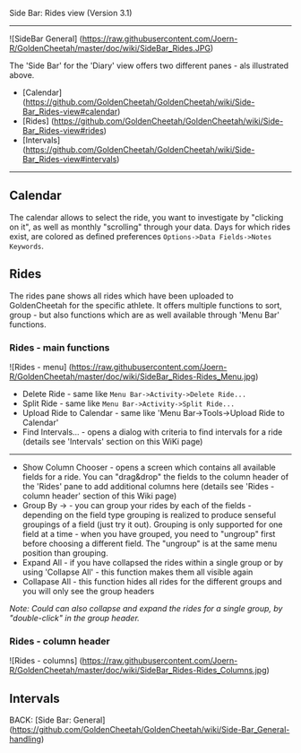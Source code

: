 Side Bar: Rides view (Version 3.1)
***

![SideBar General] (https://raw.githubusercontent.com/Joern-R/GoldenCheetah/master/doc/wiki/SideBar_Rides.JPG)

The 'Side Bar' for the 'Diary' view offers two different panes - als illustrated above.

* [Calendar] (https://github.com/GoldenCheetah/GoldenCheetah/wiki/Side-Bar_Rides-view#calendar)
* [Rides] (https://github.com/GoldenCheetah/GoldenCheetah/wiki/Side-Bar_Rides-view#rides)
* [Intervals] (https://github.com/GoldenCheetah/GoldenCheetah/wiki/Side-Bar_Rides-view#intervals)

***

## Calendar

The calendar allows to select the ride, you want to investigate by "clicking on it", as well as monthly "scrolling" through your data. Days for which rides exist, are colored as defined preferences `Options->Data Fields->Notes Keywords`. 

## Rides

The rides pane shows all rides which have been uploaded to GoldenCheetah for the specific athlete. It offers multiple functions to sort, group - but also functions which are as well available through 'Menu Bar' functions.

### Rides - main functions

![Rides - menu] (https://raw.githubusercontent.com/Joern-R/GoldenCheetah/master/doc/wiki/SideBar_Rides-Rides_Menu.jpg)

* Delete Ride - same like `Menu Bar->Activity->Delete Ride...`
* Split Ride -  same like `Menu Bar->Activity->Split Ride...`
* Upload Ride to Calendar - same like 'Menu Bar->Tools->Upload Ride to Calendar'
* Find Intervals... - opens a dialog with criteria to find intervals for a ride (details see 'Intervals' section on this WiKi page)
***
* Show Column Chooser - opens a screen which contains all available fields for a ride. You can "drag&drop" the fields to the column header of the 'Rides' pane to add additional columns here (details see 'Rides - column header' section of this Wiki page)
* Group By -> <List of visible column> - you can group your rides by each of the fields - depending on the field type grouping is realized to produce senseful groupings of a field (just try it out). Grouping is only supported for one field at a time - when you have grouped, you need to "ungroup" first before choosing a different field. The "ungroup" is at the same menu position than grouping.
* Expand All - if you have collapsed the rides within a single group or by using 'Collapse All' - this function makes them all visible again
* Collapase All - this function hides all rides for the different groups and you will only see the group headers

_Note: Could can also collapse and expand the rides for a single group, by "double-click" in the group header._

### Rides - column header

![Rides - columns] (https://raw.githubusercontent.com/Joern-R/GoldenCheetah/master/doc/wiki/SideBar_Rides-Rides_Columns.jpg)



## Intervals




BACK: [Side Bar: General] (https://github.com/GoldenCheetah/GoldenCheetah/wiki/Side-Bar_General-handling)